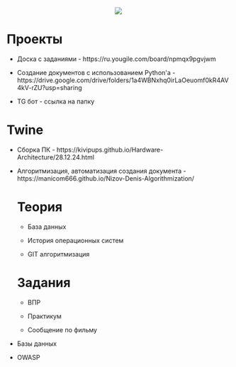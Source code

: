 <div id="header" align="center">
  <img src="https://github.com/public/moarcats/blob/master/cats/92.gif"/>
</div>

<h1 tabindex="-1" class="heading-element" dir="auto">Проекты</h1>
<ul dir="auto">
<li>
<p dir="auto">Доска с заданиями - https://ru.yougile.com/board/npmqx9pgvjwm</p>
</li>
<li>
<p dir="auto">Создание документов с использованием Python'а - https://drive.google.com/drive/folders/1a4WBNxhq0irLaOeuomf0kR4AV4kV-rZU?usp=sharing</p>
</li>
<li>
<p dir="auto">TG бот - ссылка на папку</p>
</li>
</ul>

<h1 tabindex="-1" class="heading-element" dir="auto">Twine</h1>
<ul dir="auto">
<li>
<p dir="auto">Сборка ПК - https://kivipups.github.io/Hardware-Architecture/28.12.24.html</p>
</li>
<li>
<p dir="auto">Алгоритмизация, автоматизация создания документа - https://manicom666.github.io/Nizov-Denis-Algorithmization/</p>
</li>

<h1 tabindex="-1" class="heading-element" dir="auto">Теория</h1>
<ul dir="auto">
<li>
<p dir="auto">База данных</p>
</li>
<li>
<p dir="auto">История операционных систем</p>
</li>
<li>
<p dir="auto">GIT алгоритмизация</p>
</li>
</ul>

<h1 tabindex="-1" class="heading-element" dir="auto">Задания</h1>
<ul dir="auto">
<li>
<p dir="auto">ВПР</p>
</li>
<li>
<p dir="auto">Практикум</p>
</li>
<li>
<p dir="auto">Сообщение по фильму</p>
</li>
</ul>
<li>
<p dir="auto">Базы данных</p>
</li>
<li>
<p dir="auto">OWASP</p>
</li>
</ul>

